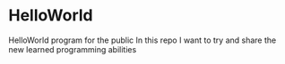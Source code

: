 # HelloWorld
HelloWorld program for the public
In this repo I want to try and share the new learned programming abilities
